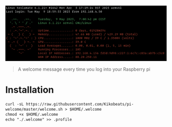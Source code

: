 ![](/demo.png)

> A welcome message every time you log into your Raspberry pi

# Installation

```
curl -sL https://raw.githubusercontent.com/Kikobeats/pi-welcome/master/welcome.sh > $HOME/.welcome
chmod +x $HOME/.welcome
echo "./.welcome" >> .profile
```